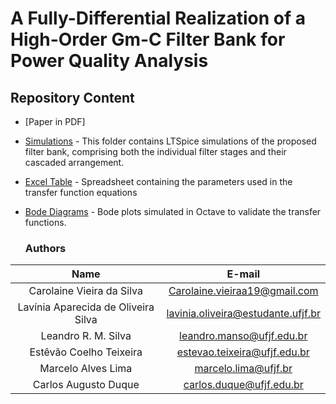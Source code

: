 # A Fully-Differential Realization of a High-Order Gm-C Filter Bank for Power Quality Analysis

## Repository Content

* [Paper in PDF]
* [Simulations](https://github.com/laviniadeoliveira/A-Fully-Differential-Realization-of-a-High-Order-Gm-C-Filter-Bank-for-Power-Quality-Analysis/Simulations.zip) - This folder contains LTSpice simulations of the proposed filter bank, comprising both the individual filter stages and their cascaded arrangement.
* [Excel Table](https://github.com/laviniadeoliveira/A-Fully-Differential-Realization-of-a-High-Order-Gm-C-Filter-Bank-for-Power-Quality-Analysis/Parameter.xlsx) - Spreadsheet containing the parameters used in the transfer function equations
* [Bode Diagrams](https://github.com/laviniadeoliveira/A-Fully-Differential-Realization-of-a-High-Order-Gm-C-Filter-Bank-for-Power-Quality-Analysis/BodeDiagrams.png) - Bode plots simulated in Octave to validate the transfer functions.

  ### Authors

| Name | E-mail|
| :---:  | :---: |
| Carolaine Vieira da Silva | Carolaine.vieiraa19@gmail.com |
| Lavínia Aparecida de Oliveira Silva | lavinia.oliveira@estudante.ufjf.br |
| Leandro R. M. Silva | leandro.manso@ufjf.edu.br |
| Estêvão Coelho Teixeira | estevao.teixeira@ufjf.edu.br |
| Marcelo Alves Lima | marcelo.lima@ufjf.br |
| Carlos Augusto Duque | carlos.duque@ufjf.edu.br |
